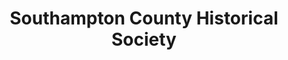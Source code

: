 ---
layout: repo
title: "Southampton County Historical Society"
id: 16682
permalink: repos/16682/
---